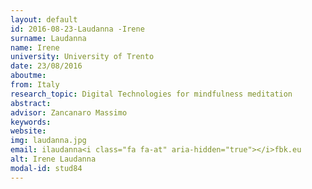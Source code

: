 ```yaml
---
layout: default 
id: 2016-08-23-Laudanna -Irene
surname: Laudanna 
name: Irene
university: University of Trento
date: 23/08/2016
aboutme: 
from: Italy
research_topic: Digital Technologies for mindfulness meditation
abstract: 
advisor: Zancanaro Massimo
keywords: 
website: 
img: laudanna.jpg
email: ilaudanna<i class="fa fa-at" aria-hidden="true"></i>fbk.eu
alt: Irene Laudanna 
modal-id: stud84
---
```

